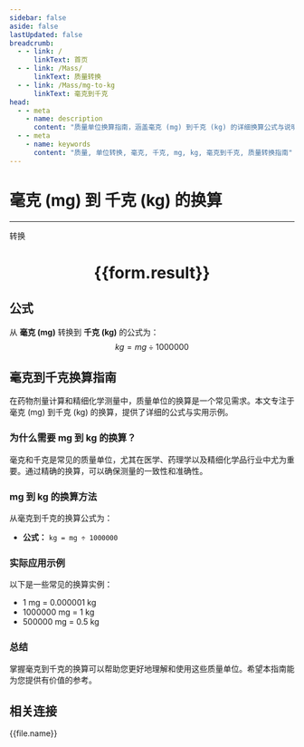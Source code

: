 ```yaml
---
sidebar: false
aside: false
lastUpdated: false
breadcrumb:
  - - link: /
      linkText: 首页
  - - link: /Mass/
      linkText: 质量转换
  - - link: /Mass/mg-to-kg
      linkText: 毫克到千克
head:
  - - meta
    - name: description
      content: "质量单位换算指南，涵盖毫克 (mg) 到千克 (kg) 的详细换算公式与说明。"
  - - meta
    - name: keywords
      content: "质量, 单位转换, 毫克, 千克, mg, kg, 毫克到千克, 质量转换指南"
---
```

# 毫克 (mg) 到 千克 (kg) 的换算
---
<script setup>
import { onMounted, reactive, inject, ref } from 'vue'
import { NButton, NForm, NFormItem, NInput, NInputNumber, NSelect, NCard, useMessage,NGrid ,NGi } from 'naive-ui'
import { defineClientComponent } from 'vitepress'
import { Mass } from '../../files';

const convert = inject('convert')

const form = reactive({
  number: null,
  result: '',
})

const convertHandler = () => {
  if (form.number !== null && !isNaN(form.number)) {
    const convertedValue = parseFloat(form.number) / 1000000
    form.result = `${form.number}mg = ${convertedValue.toFixed(6)}kg`
  } else {
    form.result = '请输入有效的数值。'
  }
}
</script>

<n-form size="large" :model="form">
  <n-form-item label="毫克 (mg)">
    <n-input-number v-model:value="form.number" placeholder="输入毫克" style="width: 100%" />
  </n-form-item>
  <n-form-item>
    <n-button type="primary" @click="convertHandler" block>转换</n-button>
  </n-form-item>
</n-form>

<n-card  embedded :bordered="false" hoverable>
  <div  style="text-align:center">
    <h1>{{form.result}}</h1>
  </div>
</n-card>

## 公式

从 **毫克 (mg)** 转换到 **千克 (kg)** 的公式为：
$$ kg = mg \div 1000000 $$

## 毫克到千克换算指南

在药物剂量计算和精细化学测量中，质量单位的换算是一个常见需求。本文专注于毫克 (mg) 到千克 (kg) 的换算，提供了详细的公式与实用示例。

### 为什么需要 mg 到 kg 的换算？

毫克和千克是常见的质量单位，尤其在医学、药理学以及精细化学品行业中尤为重要。通过精确的换算，可以确保测量的一致性和准确性。

### mg 到 kg 的换算方法

从毫克到千克的换算公式为：

- **公式：** `kg = mg ÷ 1000000`

### 实际应用示例

以下是一些常见的换算实例：

- 1 mg = 0.000001 kg
- 1000000 mg = 1 kg
- 500000 mg = 0.5 kg

### 总结

掌握毫克到千克的换算可以帮助您更好地理解和使用这些质量单位。希望本指南能为您提供有价值的参考。

## 相关连接
<n-grid x-gap="12" :cols="4">
  <n-gi v-for="(file, index) in Mass" :key="index">
    <n-button
      text
      tag="a"
      :href="file.path"
      type="primary"
    >
      {{file.name}}
    </n-button>
  </n-gi>
</n-grid>